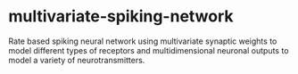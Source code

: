 # multivariate-spiking-network

Rate based spiking neural network using multivariate synaptic weights to model different types of receptors and multidimensional neuronal outputs to model a variety of neurotransmitters.

